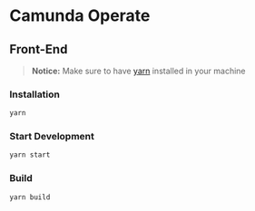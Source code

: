 # Camunda Operate

## Front-End
> **Notice:** Make sure to have [yarn](https://yarnpkg.com/en/docs/install#mac-stable) installed in your machine

### Installation 
```sh
yarn
```

### Start Development
```sh
yarn start
```

### Build
```sh
yarn build
```
